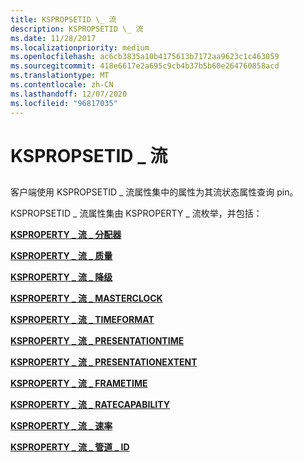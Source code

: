 ```yaml
---
title: KSPROPSETID \_ 流
description: KSPROPSETID \_ 流
ms.date: 11/28/2017
ms.localizationpriority: medium
ms.openlocfilehash: ac6cb3835a10b4175613b7172aa9623c1c463059
ms.sourcegitcommit: 418e6617e2a695c9cb4b37b5b60e264760858acd
ms.translationtype: MT
ms.contentlocale: zh-CN
ms.lasthandoff: 12/07/2020
ms.locfileid: "96817035"
---
```

# <a name="kspropsetid_stream"></a>KSPROPSETID \_ 流


## <span id="ddk_kspropsetid_stream_ks"></span><span id="DDK_KSPROPSETID_STREAM_KS"></span>


客户端使用 KSPROPSETID \_ 流属性集中的属性为其流状态属性查询 pin。

KSPROPSETID \_ 流属性集由 KSPROPERTY \_ 流枚举，并包括：

[**KSPROPERTY \_ 流 \_ 分配器**](ksproperty-stream-allocator.md)

[**KSPROPERTY \_ 流 \_ 质量**](ksproperty-stream-quality.md)

[**KSPROPERTY \_ 流 \_ 降级**](ksproperty-stream-degradation.md)

[**KSPROPERTY \_ 流 \_ MASTERCLOCK**](ksproperty-stream-masterclock.md)

[**KSPROPERTY \_ 流 \_ TIMEFORMAT**](ksproperty-stream-timeformat.md)

[**KSPROPERTY \_ 流 \_ PRESENTATIONTIME**](ksproperty-stream-presentationtime.md)

[**KSPROPERTY \_ 流 \_ PRESENTATIONEXTENT**](ksproperty-stream-presentationextent.md)

[**KSPROPERTY \_ 流 \_ FRAMETIME**](ksproperty-stream-frametime.md)

[**KSPROPERTY \_ 流 \_ RATECAPABILITY**](ksproperty-stream-ratecapability.md)

[**KSPROPERTY \_ 流 \_ 速率**](ksproperty-stream-rate.md)

[**KSPROPERTY \_ 流 \_ 管道 \_ ID**](ksproperty-stream-pipe-id.md)

 

 






